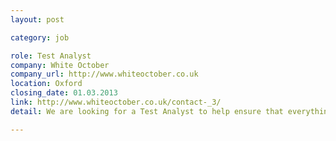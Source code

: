 ```yaml
---
layout: post

category: job

role: Test Analyst
company: White October
company_url: http://www.whiteoctober.co.uk
location: Oxford
closing_date: 01.03.2013
link: http://www.whiteoctober.co.uk/contact-_3/
detail: We are looking for a Test Analyst to help ensure that everything that goes out of the door meets our exacting standards. You will bring a strong understanding of web testing / acceptance testing on releases and cross browser testing on all major browsers and platforms, including mobile.

---
```


